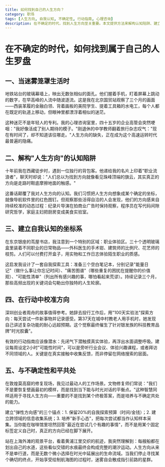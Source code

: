 ```yaml
---
title: 如何找到自己的人生方向？
category: 职场
tags: [人生方向, 自我认知, 不确定性, 行动指南, 心理咨询]
description: 在不确定的时代，找到人生方向至关重要。本文提供方法来解构认知陷阱、建立自我认知，并通过实际行动校准方向。利用‘能量日记’、‘痛苦图谱’和‘可能性清单’进行探索，采用‘100天实验法’和每周‘可能性时间’促进行动。学会与不确定性共处，培养弹性方向感，享受探索过程，让生活中的迷雾转化为指引前路的星光。
---
```

# 在不确定的时代，如何找到属于自己的人生罗盘

## 一、当迷雾笼罩生活时

地铁站台的玻璃幕墙上，映出无数张相似的面孔。他们握着手机，盯着屏幕上跳动的数字，在早高峰的人流中随波逐流。这是我在北京国贸站观察了三个月的画面——西装革履的金融白领、背着画板的美院学生、提着工具箱的水电工，每个人都在既定的轨道上移动，但眼神里都漂浮着相似的迷茫。

这种迷茫不是年轻人的专利。我的心理咨询室里，四十五岁的企业高管会突然哽咽："我好像活成了别人期待的模子。"刚退休的中学教师翻着旅行杂志叹气："现在有时间了，却不知道该往哪走。"人生方向的缺失，正在成为这个高速运转时代最普遍的隐痛。

## 二、解构"人生方向"的认知陷阱

十年前我在西藏徒步时，遇到一位独行的背包客。他递给我的名片上印着"职业流浪者"，聊天时却说："人们总以为找到方向就像看见珠峰顶端的旗云，其实真正的方向是走路时鞋底摩擦地面的触感。"

这番话颠覆了我对人生方向的认知。我们习惯把人生方向想象成某个确定的坐标，就像导航软件里的红色图钉。但观察那些活得自洽的人会发现，他们的方向感来自持续校准的动态过程：纪录片导演在拍商业广告时保持观察，程序员在写代码间隙研究哲学，家庭主妇把厨房变成美食实验室。

## 三、建立自我认知的坐标系

在东京银座的茑屋书店，我注意到一个特别的区域：职业体验区。三十个透明玻璃盒里装着不同职业的日常物品——外科医生的手术钳、建筑师的比例尺、花艺师的枝剪。人们可以付费打开盒子，用实物和工作日志体验陌生职业的质感。

这启发我设计了一套自我探索工具：准备三个空白笔记本，分别记录"能量日记"（做什么事让你忘记时间）、"痛苦图谱"（哪些重复的困扰在提醒你的价值观）、"可能性清单"（列出所有感兴趣的事，哪怕看起来荒谬）。持续记录三个月，那些高频出现的关键词会勾勒出你独特的人生轮廓。

## 四、在行动中校准方向

深圳创业者周舟的故事值得参考。她辞去投行工作后，用"100天实验法"探索方向：每天尝试一件新事物并记录感受。第37天在城中村教老人用手机时，她发现自己讲述复杂功能的耐心远超预期。这个觉察最终催生了针对银发族的科技教育品牌"时光胶囊"。

有效的行动指南应该像潜水：先闭气下潜触摸真实体验，再浮出水面调整呼吸。建议每周设定2小时"可能性时间"，可以是旁听行业会议、体验兴趣课程，或者拜访不同领域的人。关键是在真实接触中收集反馈，而非停留在网络搜索的层面。

## 五、与不确定性和平共处

在敦煌莫高窟的修复现场，我见过最动人的工作场景。文物修复师们常说："我们不是要恢复壁画最初的模样，而是找到当下能与时光对话的平衡点。"这种智慧同样适用于寻找人生方向——重要的不是找到某个终极答案，而是培养与不确定共处的能力。

建立"弹性方向感"的三个锚点：1. 保留20%的自我探索预算（时间/金钱）；2. 建立跨领域的信息收集系统；3. 培养"新手心态"，把每次尝试都当作认知样本采集。当你能在咖啡馆里坦然回答"最近在尝试几个有趣的事情"，而不是用某个固定标签定义自己时，真正的方向已经在脚下展开。

站在上海外滩的观景平台，看着黄浦江里交织的航迹，我突然理解到：每艘船都在划出自己的水道，这些看似交错的水痕最终会构成完整的潮汐运动。人生方向从来不是单行道，而是无数个微小选择在时光中延展出的生命流域。当我们停止寻找某个确切的终点，开始享受绘制航海图的过程时，迷雾自会散成指引前路的星群。